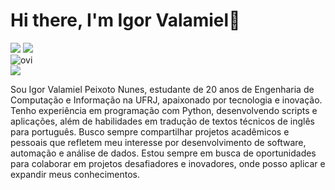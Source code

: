 <h1>Hi there, I'm Igor Valamiel👋</h1>

<div>
  <img src="https://img.shields.io/badge/Python-3776AB?style=for-the-badge&logo=python&logoColor=white"/>
  <img src="https://img.shields.io/badge/c++-%2300599C.svg?style=for-the-badge&logo=c%2B%2B&logoColor=whit"/>
</div>
<img src="https://github-readme-stats.vercel.app/api/top-langs?username=igorvalamiel&show_icons=true&locale=en&layout=compact&theme=chartreuse-dark" alt="ovi" />
<div>
  <img src="	https://github-readme-stats.vercel.app/api/top-langs/?username={igorvalamiel}&theme=blue-green"/>
</div>

<div>
  <p>
    Sou Igor Valamiel Peixoto Nunes, estudante de 20 anos de Engenharia de Computação e Informação na UFRJ, apaixonado por tecnologia e inovação. Tenho experiência em programação com Python, desenvolvendo scripts e aplicações, além de habilidades em tradução de textos técnicos de inglês para português. Busco sempre compartilhar projetos acadêmicos e pessoais que refletem meu interesse por desenvolvimento de software, automação e análise de dados. Estou sempre em busca de oportunidades para colaborar em projetos desafiadores e inovadores, onde posso aplicar e expandir meus conhecimentos.
  </p>
</div>
